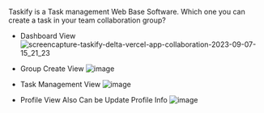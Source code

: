 Taskify is a Task management Web Base Software. Which one you can create a task in your team collaboration group?

- Dashboard View
  ![screencapture-taskify-delta-vercel-app-collaboration-2023-09-07-15_21_23](https://github.com/morshedulmunna/taskify/assets/44342051/a5ac3ef1-bc5c-4de0-ab8f-75bda391eb93)

- Group Create View
  ![image](https://github.com/morshedulmunna/taskify/assets/44342051/9f38cef3-5d63-4a45-bcb3-92c9ab23c50f)

- Task Management View
  ![image](https://github.com/morshedulmunna/taskify/assets/44342051/8be28f2a-2973-4a31-a811-b8727b9f4ed4)

- Profile View Also Can be Update Profile Info
  ![image](https://github.com/morshedulmunna/taskify/assets/44342051/9c1f73ed-d8ea-4502-8cff-2ce4ec3d325c)
